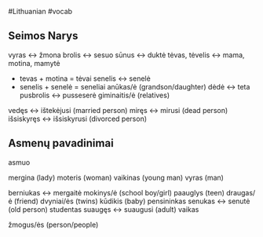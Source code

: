 #Lithuanian #vocab 

## Seimos Narys

vyras <-> žmona
brolis <-> sesuo
sūnus <-> duktė
tėvas, tėvelis <-> mama, motina, mamytė
- tevas + motina = tėvai
senelis <-> senelė
- senelis + senelė = seneliai
anūkas/ė (grandson/daughter)
dėdė <-> teta
pusbrolis <-> pusseserė
giminaitis/ė (relatives)

vedęs <-> ištekėjusi (married person)
miręs <-> mirusi (dead person)
išsiskyręs <-> išsiskyrusi (divorced person)

## Asmenų pavadinimai

asmuo

mergina (lady)
moteris (woman)
vaikinas (young man)
vyras (man)

berniukas <-> mergaitė
mokinys/ė (school boy/girl)
paauglys (teen)
draugas/ė (friend)
dvyniai/ės (twins)
kūdikis (baby)
pensininkas
senukas <-> senutė (old person)
studentas
suaugęs <-> suaugusi (adult)
vaikas

žmogus/ės (person/people)

